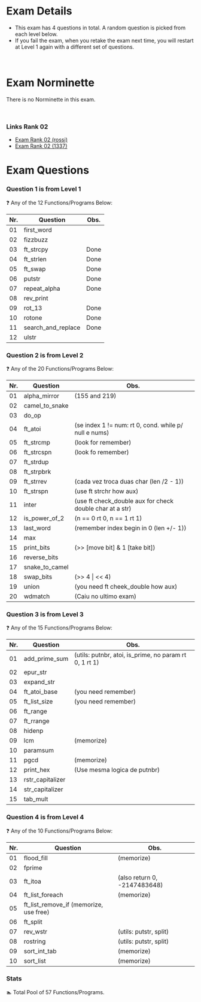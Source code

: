# Exam Details

- This exam has 4 questions in total. A random question is picked from each level below.
- If you fail the exam, when you retake the exam next time, you will restart at Level 1 again with a different set of questions.

<br>

# Exam Norminette

There is no Norminette in this exam.

<br>

### Links Rank 02
- [Exam Rank 02 (rossi)](https://github.com/pasqualerossi/42-School-Exam-Rank-02)
- [Exam Rank 02 (1337)](https://github.com/48d31kh413k/1337-exam_rank_02-42)

# Exam Questions

### Question 1 is from Level 1
:question: Any of the 12 Functions/Programs Below:

Nr. |Question | Obs.
----|---------|:-----:
01  |first_word|
02  |fizzbuzz |
03  |ft_strcpy | Done
04  |ft_strlen | Done
05  |ft_swap | Done
06  |putstr | Done
07  |repeat_alpha | Done
08  |rev_print |
09  |rot_13 | Done
10  |rotone | Done
11  |search_and_replace | Done
12  |ulstr |

### Question 2 is from Level 2
:question: Any of the 20 Functions/Programs Below:

Nr. |Question | Obs.
----|---------|-----
01  |alpha_mirror   | (155 and 219)
02  |camel_to_snake |
03  |do_op          |
04  |ft_atoi        | (se index 1 != num: rt 0, cond. while p/ null e nums)
05  |ft_strcmp      | (look for remember)
06  |ft_strcspn     | (look fo remember)
07  |ft_strdup      |
08  |ft_strpbrk     |
09  |ft_strrev      | (cada vez troca duas char (len /2 - 1))
10  |ft_strspn      | (use ft strchr how aux)
11  |inter          | (use ft check_double aux for check double char at a str)
12  |is_power_of_2  | (n == 0 rt 0, n == 1 rt 1)
13  |last_word      | (remember index begin in 0 (len +/- 1))
14  |max            |
15  |print_bits     | (\>> [move bit] & 1 [take bit])
16  |reverse_bits   |
17  |snake_to_camel |
18  |swap_bits      | (\>> 4 \| \<< 4)
19  |union          | (you need ft cheek_double how aux)
20  |wdmatch        | (Caiu no ultimo exam)

### Question 3 is from Level 3
:question: Any of the 15 Functions/Programs Below:

Nr. |Question | Obs.
----|---------|-----
01  |add_prime_sum| (utils: putnbr, atoi, is_prime, no param rt 0, 1 rt 1)
02  |epur_str     |
03  |expand_str   |
04  |ft_atoi_base | (you need remember)
05  |ft_list_size | (you need remember)
06  |ft_range     |
07  |ft_rrange    |
08  |hidenp       |
09  |lcm          | (memorize)
10  |paramsum     |
11  |pgcd         | (memorize)
12  |print_hex    | (Use mesma logica de putnbr)
13  |rstr_capitalizer |
14  |str_capitalizer |
15  |tab_mult     |

### Question 4 is from Level 4
:question: Any of the 10 Functions/Programs Below:

Nr. |Question | Obs.
----|---------|-----
01  |flood_fill | (memorize)
02  |fprime |
03  |ft_itoa | (also return 0, -2147483648)
04  |ft_list_foreach | (memorize)
05  |ft_list_remove_if  (memorize, use free)
06  |ft_split |
07  |rev_wstr | (utils: putstr, split)
08  |rostring | (utils: putstr, split)
09  |sort_int_tab | (memorize)
10  |sort_list | (memorize)

### Stats
:swimmer: Total Pool of 57 Functions/Programs.

